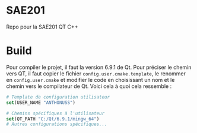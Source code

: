# SAE201
Repo pour la SAE201 QT C++

# Build
Pour compiler le projet, il faut la version 6.9.1 de Qt.
Pour préciser le chemin vers QT, il faut copier le fichier `config.user.cmake.template`, le renommer en `config.user.cmake` et modifier le code en choisissant un nom et le chemin vers le compilateur de Qt.
Voici cela à quoi cela ressemble :

```cmake
# Template de configuration utilisateur
set(USER_NAME "ANTHONUSS")

# Chemins spécifiques à l'utilisateur
set(QT_PATH "C:/Qt/6.9.1/mingw_64")
# Autres configurations spécifiques...
```